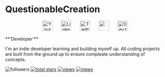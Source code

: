 # QuestionableCreation
<!-- Social icons section -->
<p align="center">
  <a href="https://www.youtube.com/@QuestionableCreation"><img width="32px" alt="Youtube" title="Youtube" src="https://i.imgur.com/qiXu7b2.png"/></a>
  &#8287;&#8287;&#8287;&#8287;&#8287;
  <a href="https://www.linkedin.com/in/ethan-bain-991709333/"><img width="32px" alt="LinkedIn" title="LinkedIn" src="https://i.imgur.com/yRpa1dQ.png"/></a>
  &#8287;&#8287;&#8287;&#8287;&#8287;
  <a href="https://x.com/QuestionableCR"><img width="32px" alt="Twitter" title="Twitter" src="https://i.imgur.com/AixJgnm.png"/></a>
  &#8287;&#8287;&#8287;&#8287;&#8287;
  <a href="https://discord.gg/XHw7gjtSwt" alt="Discord" title="Dev Pro Tips Discord Server"><img width="32px" src="https://i.imgur.com/OViZO8J.png"/></a>
  &#8287;&#8287;&#8287;&#8287;&#8287;
  <a href="https://dev.to/questionablecreation"><img width="32px" alt="Dev.to" title="DenverCoder1 Dev.to" src="https://i.imgur.com/mVm29vK.png"></a>
 
</p>
**'Developer'**

I'm an indie developer learning and building myself up. All coding projects are built from the ground up to ensure compleate understanding of concepts. 

<p align="left>
  <a href="https://github.com/ForrestKnight?tab=followers">
    <img alt="followers" title="Follow me on Github" src="https://custom-icon-badges.demolab.com/github/followers/QuestionableCreation?color=555555&labelColor=0041c2&style=for-the-badge&logo=person-add&label=Follow&logoColor=white"/></a>
  <a href="https://github.com/QuestionableCreation?tab=repositories&sort=stargazers">
    <img alt="total stars" title="Total stars on GitHub" src="https://custom-icon-badges.demolab.com/github/stars/QuestionableCreation?color=555555&style=for-the-badge&labelColor=0B6623&logo=star"/></a>
  <a href="https://github.com/DenverCoder1/Simple-View-Counter">
    <img alt="views" title="GitHub profile views" src="https://freshidea.com/jonah/app/QuestionableCreation-profile-views"/></a>
  <a href="https://github.com/QuestionableCreation/Simple-View-Counter">
    <img alt="views" title="GitHub profile views" src="https://freshidea.com/jonah/app/QuestionableCreation-profile-views"/></a>
</p>


